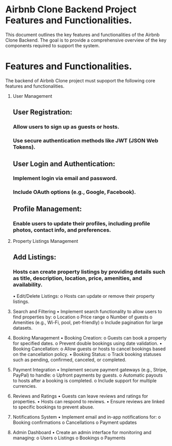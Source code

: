 # Airbnb Clone Backend Project Features and Functionalities.
This document outlines the key features and functionalities of the Airbnb Clone Backend. The goal is to provide a comprehensive overview of the key components required to support the system.

# Features and Functionalities.
The backend of Airbnb Clone project must supoport the following core features and functionalities.

1. User Management
   ##	User Registration:
      ###	Allow users to sign up as guests or hosts.
      ###	Use secure authentication methods like JWT (JSON Web Tokens).
   ##	User Login and Authentication:
      ###	Implement login via email and password.
      ###	Include OAuth options (e.g., Google, Facebook).
   ##	Profile Management:
      ###	Enable users to update their profiles, including profile photos, contact info, and preferences.

2. Property Listings Management
   ## Add Listings:
     ### Hosts can create property listings by providing details such as title, description, location, price, amenities, and availability.
   • Edit/Delete Listings:
      o Hosts can update or remove their property listings.
3. Search and Filtering
   • Implement search functionality to allow users to find properties by:
      o Location
      o Price range
      o Number of guests
      o Amenities (e.g., Wi-Fi, pool, pet-friendly)
      o Include pagination for large datasets.
4. Booking Management
  • Booking Creation:
      o Guests can book a property for specified dates.
      o Prevent double bookings using date validation.
  • Booking Cancellation:
      o Allow guests or hosts to cancel bookings based on the cancellation policy.
  • Booking Status:
      o Track booking statuses such as pending, confirmed, canceled, or completed.
5. Payment Integration
  • Implement secure payment gateways (e.g., Stripe, PayPal) to handle:
      o Upfront payments by guests.
      o Automatic payouts to hosts after a booking is completed.
      o Include support for multiple currencies.
6. Reviews and Ratings
  • Guests can leave reviews and ratings for properties.
  • Hosts can respond to reviews.
  • Ensure reviews are linked to specific bookings to prevent abuse.
7. Notifications System
  • Implement email and in-app notifications for:
      o Booking confirmations
      o Cancellations
      o Payment updates
8. Admin Dashboard
  • Create an admin interface for monitoring and managing:
      o Users
      o Listings
      o Bookings
      o Payments
